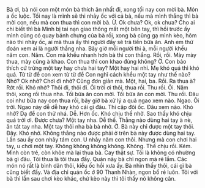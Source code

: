 Bà ơi, bà nói con một món bà thích ăn nhất đi, xong tối nay con mời bà. Món a ốc luộc. Tối nay là mình sẽ thi nhảy ốc với cả bà, nếu mà mình thắng thì bà mời con, nếu mà con thua thì con mời bà. Ừ. Ok chưa? Ok, ok chưa? Cho ai chi biết thì bà Minh bị tai nạn giao thông mất một bên tay, thì hồi trước ấy mình cũng có quay bánh chưng của bà rồi, xong bà cũng gạ mình kèo, hôm nào thi nhảy ốc, ai mà thua ấy thì người đấy sẽ trả tiền bữa ăn. Anh em thử đoán xem ai là người thắng nha. Bây giờ mỗi người thi à, mỗi người khều năm con. Năm. Con mà khều nhanh hơn bà thì con thắng. Rồi, rồi. Mày mày thua, mày cũng à khao. Con thua thì con khao đúng không? Ờ. Con bảo thích cứ trừng một tay hay chưa hai tay? Một hay hai nhỉ. Mẹ khó quá thì khó quá. Từ từ để con xem từ từ để Con nghĩ cách khều một tay như thế nào? <noise> Nhở? Ok nhở? Chơi đi nhở? Cũng đơn giản mà. Một, hai, ba. Rồi. Ra thua à? Rớt rồi. Khó nhở? Thôi đi, thôi đi. Ôi trời ơi thôi, thua rồi. Thu rồi. Ôi. Năm thôi, xong rồi thua nha. Tối bữa ăn con mời. Tối bữa ăn con mời. Thu rồi. Đâu coi như bữa nay con thua rồi, bây giờ bà xử lý a quả ngao xem nào. Ngao. Ôi trời. Ngao này dễ dễ hay khó cái gì đâu. Thi cặp đôi ốc. Đâu xem nào. Khó nhở? Dạ để con thử nhá. Dễ. Hơn ốc. Khó chịu thế nhở. Sao thấy khó chịu quá trời ơi. Được chưa? Một tay nha. Dễ thế. Thằng nào dùng hai tay à nè, ăn tát tay nha. Một tay thôi nha bà bà nhở. Ờ. Bà này chỉ được một tay thôi. Đây. Khó nhở. Không thằng nào được phải ở trên bà này được dùng hai tay. Lần sau ấy con nhảy tám con. U nhảy năm con thôi. Nhưng mà con chơi hai tay, u chơi một tay. Không không không không. Không. Thế chịu rồi. Kém. Mình còn trẻ, còn khỏe mà lại thua bà. Cay thật sự. Tôi là không có nhường bà gì đâu. Tôi thua là tôi thua đấy. Quán này bà chỉ ngon mà rẻ lắm. Các món nó rất là bình dân thôi, kiểu ốc hồi xưa ấy. Bà nhìn thấy thôi, cái gì bà cũng biết đấy. Và địa chỉ quán ốc ở 90 Thanh Nhàn, ngon bổ rẻ luôn. Tôi với bà thì lần sau chơi kèo khác, chứ kèo này thì tôi thấy nó không cân.
